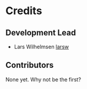 # Credits

## Development Lead

- Lars Wilhelmsen [larsw](https://github.com/larsw)

## Contributors

None yet. Why not be the first?